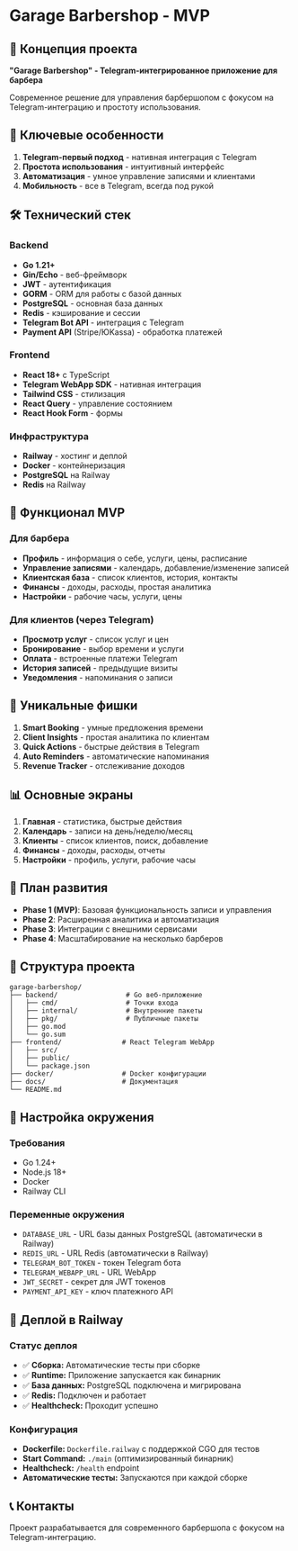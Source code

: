 # Garage Barbershop - MVP

## 🎯 Концепция проекта

**"Garage Barbershop" - Telegram-интегрированное приложение для барбера**

Современное решение для управления барбершопом с фокусом на Telegram-интеграцию и простоту использования.

## 🚀 Ключевые особенности

1. **Telegram-первый подход** - нативная интеграция с Telegram
2. **Простота использования** - интуитивный интерфейс
3. **Автоматизация** - умное управление записями и клиентами
4. **Мобильность** - все в Telegram, всегда под рукой

## 🛠 Технический стек

### Backend
- **Go 1.21+**
- **Gin/Echo** - веб-фреймворк
- **JWT** - аутентификация
- **GORM** - ORM для работы с базой данных
- **PostgreSQL** - основная база данных
- **Redis** - кэширование и сессии
- **Telegram Bot API** - интеграция с Telegram
- **Payment API** (Stripe/ЮKassa) - обработка платежей

### Frontend
- **React 18+** с TypeScript
- **Telegram WebApp SDK** - нативная интеграция
- **Tailwind CSS** - стилизация
- **React Query** - управление состоянием
- **React Hook Form** - формы

### Инфраструктура
- **Railway** - хостинг и деплой
- **Docker** - контейнеризация
- **PostgreSQL** на Railway
- **Redis** на Railway

## 📱 Функционал MVP

### Для барбера
- **Профиль** - информация о себе, услуги, цены, расписание
- **Управление записями** - календарь, добавление/изменение записей
- **Клиентская база** - список клиентов, история, контакты
- **Финансы** - доходы, расходы, простая аналитика
- **Настройки** - рабочие часы, услуги, цены

### Для клиентов (через Telegram)
- **Просмотр услуг** - список услуг и цен
- **Бронирование** - выбор времени и услуги
- **Оплата** - встроенные платежи Telegram
- **История записей** - предыдущие визиты
- **Уведомления** - напоминания о записи

## 🎨 Уникальные фишки

1. **Smart Booking** - умные предложения времени
2. **Client Insights** - простая аналитика по клиентам
3. **Quick Actions** - быстрые действия в Telegram
4. **Auto Reminders** - автоматические напоминания
5. **Revenue Tracker** - отслеживание доходов

## 📊 Основные экраны

1. **Главная** - статистика, быстрые действия
2. **Календарь** - записи на день/неделю/месяц
3. **Клиенты** - список клиентов, поиск, добавление
4. **Финансы** - доходы, расходы, отчеты
5. **Настройки** - профиль, услуги, рабочие часы

## 🚀 План развития

- **Phase 1 (MVP)**: Базовая функциональность записи и управления
- **Phase 2**: Расширенная аналитика и автоматизация
- **Phase 3**: Интеграции с внешними сервисами
- **Phase 4**: Масштабирование на несколько барберов

## 📁 Структура проекта

```
garage-barbershop/
├── backend/                 # Go веб-приложение
│   ├── cmd/                 # Точки входа
│   ├── internal/            # Внутренние пакеты
│   ├── pkg/                 # Публичные пакеты
│   ├── go.mod
│   └── go.sum
├── frontend/               # React Telegram WebApp
│   ├── src/
│   ├── public/
│   └── package.json
├── docker/                 # Docker конфигурации
├── docs/                   # Документация
└── README.md
```

## 🔧 Настройка окружения

### Требования
- Go 1.24+
- Node.js 18+
- Docker
- Railway CLI

### Переменные окружения
- `DATABASE_URL` - URL базы данных PostgreSQL (автоматически в Railway)
- `REDIS_URL` - URL Redis (автоматически в Railway)
- `TELEGRAM_BOT_TOKEN` - токен Telegram бота
- `TELEGRAM_WEBAPP_URL` - URL WebApp
- `JWT_SECRET` - секрет для JWT токенов
- `PAYMENT_API_KEY` - ключ платежного API

## 🚀 Деплой в Railway

### Статус деплоя
- ✅ **Сборка:** Автоматические тесты при сборке
- ✅ **Runtime:** Приложение запускается как бинарник
- ✅ **База данных:** PostgreSQL подключена и мигрирована
- ✅ **Redis:** Подключен и работает
- ✅ **Healthcheck:** Проходит успешно

### Конфигурация
- **Dockerfile:** `Dockerfile.railway` с поддержкой CGO для тестов
- **Start Command:** `./main` (оптимизированный бинарник)
- **Healthcheck:** `/health` endpoint
- **Автоматические тесты:** Запускаются при каждой сборке

## 📞 Контакты

Проект разрабатывается для современного барбершопа с фокусом на Telegram-интеграцию.
